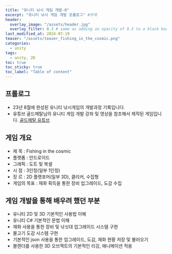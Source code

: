 ```yaml
---
title: "유니티 낚시 게임 개발-0"
excerpt: "유니티 낚시 게임 개발 프롤로그" #부제
header:
  overlay_image: "/assets/header.jpg"
  overlay_filter: 0.3 # same as adding an opacity of 0.5 to a black background
last_modified_at: 2024-07-19
teaser: "/assets/teaser_fishing_in_the_cosmic.png"
categories:
  - unity
tags:
  - unity, 2D
toc: true
toc_sticky: true
toc_label: "Table of content"
---
```

## 프롤로그
* 23년 8월에 완성된 유니티 낚시게임의 개발과정 기록입니다.
* 유튜브 골드메탈님의 유니티 게임 개발 강좌 및 영상을 참조해서 제작된 게임입니다.
[골드메탈 유튜브](https://www.youtube.com/@goldmetal)

## 게임 개요
* 제  목 : Fishing in the cosmic
* 플랫폼 : 안드로이드
* 그래픽 : 도트 및 복셀
* 시  점 : 3인칭(일부 1인칭)
* 장  르 : 2D 플랫포머(일부 3D), 클리커, 수집형
* 게임의 목표 : 재화 획득을 통한 장비 업그레이드, 도감 수집

## 게임 개발을 통해 배우려 했던 부분
* 유니티 2D 및 3D 기본적인 사용법 이해
* 유니티 C# 기본적인 문법 이해
* 재화 사용을 통한 장비 및 낚싯대 업그레이드 시스템 구현
* 물고기 도감 시스템 구현
* 기본적인 json 사용을 통한 업그레이드, 도감, 재화 현황 저장 및 불러오기
* 블렌더를 사용한 3D 오브젝트의 기본적인 리깅, 애니메이션 적용

<!--
왼쪽 정렬 (Default).
{: .text-left}
중앙 정렬
{: .text-center}
오른쪽 정렬
{: .text-right}

마크다운은 줄바꿈을 인식하지 않는다.

줄바꿈을 하기 위해서는 라인 끝에 스페이스를 2번 표기해야 한다.

여러가지 강조 표시 
(기울이기) *single asterisks*, _single underscores_, (굵은글씨) **double asterisks**, __double underscores__, (삭선) ~~cancelline~~

글머리 달기 # 문자 사용
# This is a H1
## This is a H2
### This is a H3

인용문 (단계별 깊이) > 블럭 인용 문자를 사용
ex)
> This is a first blockqute.
>> This is a second blockqute.
>>> This is a third blockqute.

줄바꿈 특수문자 (검은원, 흰색원, 검은네모순서 줄바꿈 특수문자로 출력됨, * 말고 +, -로 써도됨)
* 과자
  * 라면
    * 사탕

코드 인용

일반 코드
```
function test() {
  console.log("notice the blank line before this function?");
}
```
언어별 하이라이트 적용 코드
(루비)
```ruby
require 'redcarpet'
markdown = Redcarpet.new("Hello World!")
puts markdown.to_html
```
(C)
```c
int main() {
  int y = SOME_MACRO_REFERENCE;
  int x = 5 + 6;
  cout << "Hello World! " << x << std::endl();
}
```

(C++)
```cpp
int main() {
  int y = SOME_MACRO_REFERENCE;
  int x = 5 + 6;
  cout << "Hello World! " << x << std::endl();
}
```

(Python)
```python
s = "Python syntax highlighting"
print s
```

수평선 만들기 (아무거나 다됨)
* * *
***
*****
- - -
---------------------------------------

링크
- 링크 표시법 : [Title](link)
ex)
[Google 페이지 링크](https://google.com)
문장 : Google 페이지 링크, 실제 하이퍼링크 : https://google.com로 출력

- 주소 직접 표시법
ex)
<https://google.com>
링크에 하이퍼링크된 후 출력

이미지 삽입
ex)
![](https://devinlife.com/assets/images/bio-photo-keyboard-small.jpg)

이미지 정렬
-가운데 정렬
![](https://devinlife.com/assets/images/bio-photo-keyboard-small.jpg){: .align-center}

표만들기
- 내용 가운데 정렬
| 항목 | 가격 | 개수 |
|:---:|:----:|:----|
| 라면 | 800원 | 10개 |
| 과자 | 900원 | 20개 |

- 내용 좌측/중앙/우측 정렬
| 항목 | 가격 | 개수 |
|:----|:----:|----:|
| 라면 | 800원 | 10개 |
| 과자 | 900원 | 20개 |

-->